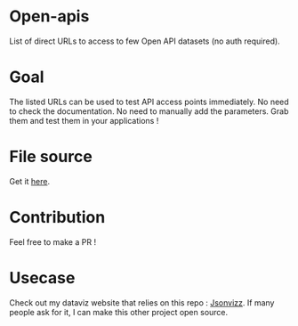 # Open-apis
List of direct URLs to access to few Open API datasets (no auth required).

# Goal
The listed URLs can be used to test API access points immediately. No need to check the documentation. No need to manually add the parameters. Grab them and test them in your applications !

# File source
Get it [here](src.json).

# Contribution
Feel free to make a PR !

# Usecase
Check out my dataviz website that relies on this repo : [Jsonvizz](jsonvizz.jadynekena.com). If many people ask for it, I can make this other project open source.
